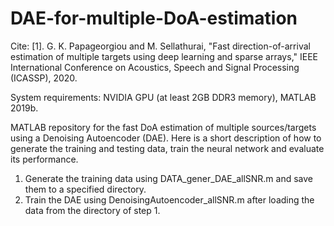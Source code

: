 # DAE-for-multiple-DoA-estimation
Cite: [1]. G. K. Papageorgiou and M. Sellathurai, "Fast direction-of-arrival estimation of multiple targets using deep learning and sparse arrays," IEEE International Conference on Acoustics, Speech and Signal Processing (ICASSP), 2020.

System requirements: NVIDIA GPU (at least 2GB DDR3 memory), MATLAB 2019b.

MATLAB repository for the fast DoA estimation of multiple sources/targets using a Denoising Autoencoder (DAE). Here is a short description of how to generate the training and testing data, train the neural network and evaluate its performance.

1. Generate the training data using DATA_gener_DAE_allSNR.m and save them to a specified directory.
2. Train the DAE using DenoisingAutoencoder_allSNR.m after loading the data from the directory of step 1.

